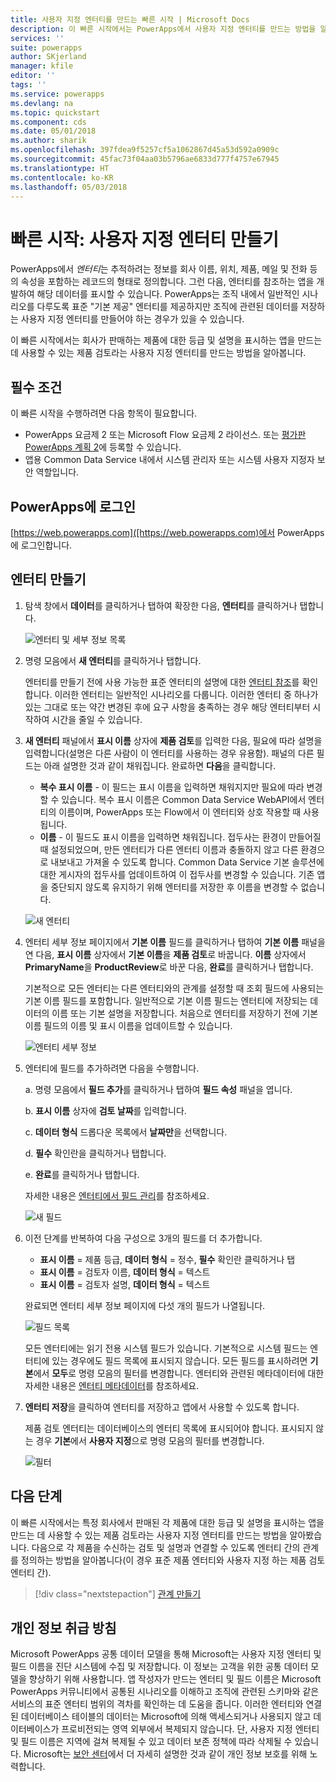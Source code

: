 ```yaml
---
title: 사용자 지정 엔터티를 만드는 빠른 시작 | Microsoft Docs
description: 이 빠른 시작에서는 PowerApps에서 사용자 지정 엔터티를 만드는 방법을 알아봅니다.
services: ''
suite: powerapps
author: SKjerland
manager: kfile
editor: ''
tags: ''
ms.service: powerapps
ms.devlang: na
ms.topic: quickstart
ms.component: cds
ms.date: 05/01/2018
ms.author: sharik
ms.openlocfilehash: 397fdea9f5257cf5a1062867d45a53d592a0909c
ms.sourcegitcommit: 45fac73f04aa03b5796ae6833d777f4757e67945
ms.translationtype: HT
ms.contentlocale: ko-KR
ms.lasthandoff: 05/03/2018
---
```

# <a name="quickstart-create-a-custom-entity"></a>빠른 시작: 사용자 지정 엔터티 만들기
PowerApps에서 *엔터티*는 추적하려는 정보를 회사 이름, 위치, 제품, 메일 및 전화 등의 속성을 포함하는 레코드의 형태로 정의합니다. 그런 다음, 엔터티를 참조하는 앱을 개발하여 해당 데이터를 표시할 수 있습니다. PowerApps는 조직 내에서 일반적인 시나리오를 다루도록 표준 "기본 제공" 엔터티를 제공하지만 조직에 관련된 데이터를 저장하는 사용자 지정 엔터티를 만들어야 하는 경우가 있을 수 있습니다.

이 빠른 시작에서는 회사가 판매하는 제품에 대한 등급 및 설명을 표시하는 앱을 만드는 데 사용할 수 있는 제품 검토라는 사용자 지정 엔터티를 만드는 방법을 알아봅니다.

## <a name="prerequisites"></a>필수 조건
이 빠른 시작을 수행하려면 다음 항목이 필요합니다.
* PowerApps 요금제 2 또는 Microsoft Flow 요금제 2 라이선스. 또는 [평가판 PowerApps 계획 2](https://web.powerapps.com/signup?redirect=marketing&email=)에 등록할 수 있습니다.
* 앱용 Common Data Service 내에서 시스템 관리자 또는 시스템 사용자 지정자 보안 역할입니다.

## <a name="sign-in-to-powerapps"></a>PowerApps에 로그인
[https://web.powerapps.com]([https://web.powerapps.com)에서 PowerApps에 로그인합니다.

## <a name="create-an-entity"></a>엔터티 만들기
1. 탐색 창에서 **데이터**를 클릭하거나 탭하여 확장한 다음, **엔터티**를 클릭하거나 탭합니다.

    ![엔터티 및 세부 정보 목록](./media/data-platform-cds-create-entity/entitylist.png "엔터티 목록")

2. 명령 모음에서 **새 엔터티**를 클릭하거나 탭합니다.

    엔터티를 만들기 전에 사용 가능한 표준 엔터티의 설명에 대한 [엔터티 참조](../../developer/common-data-service/reference/about-entity-reference.md)를 확인합니다. 이러한 엔터티는 일반적인 시나리오를 다룹니다. 이러한 엔터티 중 하나가 있는 그대로 또는 약간 변경된 후에 요구 사항을 충족하는 경우 해당 엔터티부터 시작하여 시간을 줄일 수 있습니다. 

3. **새 엔터티** 패널에서 **표시 이름** 상자에 **제품 검토**를 입력한 다음, 필요에 따라 설명을 입력합니다(설명은 다른 사람이 이 엔터티를 사용하는 경우 유용함). 패널의 다른 필드는 아래 설명한 것과 같이 채워집니다. 완료하면 **다음**을 클릭합니다.

    * **복수 표시 이름** - 이 필드는 표시 이름을 입력하면 채워지지만 필요에 따라 변경할 수 있습니다. 복수 표시 이름은 Common Data Service WebAPI에서 엔터티의 이름이며, PowerApps 또는 Flow에서 이 엔터티와 상호 작용할 때 사용됩니다.
    * **이름** - 이 필드도 표시 이름을 입력하면 채워집니다. 접두사는 환경이 만들어질 때 설정되었으며, 만든 엔터티가 다른 엔터티 이름과 충돌하지 않고 다른 환경으로 내보내고 가져올 수 있도록 합니다. Common Data Service 기본 솔루션에 대한 게시자의 접두사를 업데이트하여 이 접두사를 변경할 수 있습니다. 기존 앱을 중단되지 않도록 유지하기 위해 엔터티를 저장한 후 이름을 변경할 수 없습니다.
     
    ![새 엔터티](./media/data-platform-cds-create-entity/newentitypanel.png "새 엔터티 패널")

4. 엔터티 세부 정보 페이지에서 **기본 이름** 필드를 클릭하거나 탭하여 **기본 이름** 패널을 연 다음, **표시 이름** 상자에서 **기본 이름**을 **제품 검토**로 바꿉니다. **이름** 상자에서 **PrimaryName**을 **ProductReview**로 바꾼 다음, **완료**를 클릭하거나 탭합니다.
 
    기본적으로 모든 엔터티는 다른 엔터티와의 관계를 설정할 때 조회 필드에 사용되는 기본 이름 필드를 포함합니다. 일반적으로 기본 이름 필드는 엔터티에 저장되는 데이터의 이름 또는 기본 설명을 저장합니다. 처음으로 엔터티를 저장하기 전에 기본 이름 필드의 이름 및 표시 이름을 업데이트할 수 있습니다.

    ![엔터티 세부 정보](./media/data-platform-cds-create-entity/newentitydetails.png "새 엔터티 세부 정보")

5. 엔터티에 필드를 추가하려면 다음을 수행합니다.
 
    a. 명령 모음에서 **필드 추가**를 클릭하거나 탭하여 **필드 속성** 패널을 엽니다.

    b. **표시 이름** 상자에 **검토 날짜**를 입력합니다.

    c. **데이터 형식** 드롭다운 목록에서 **날짜만**을 선택합니다.

    d. **필수** 확인란을 클릭하거나 탭합니다.
    
    e. **완료**를 클릭하거나 탭합니다.
     
    자세한 내용은 [엔터티에서 필드 관리](data-platform-manage-fields.md)를 참조하세요.

    ![새 필드](./media/data-platform-cds-create-entity/newfieldpanel-2.png "새 필드 패널")

6. 이전 단계를 반복하여 다음 구성으로 3개의 필드를 더 추가합니다.
    * **표시 이름** = 제품 등급, **데이터 형식** = 정수, **필수** 확인란 클릭하거나 탭
    * **표시 이름** = 검토자 이름, **데이터 형식** = 텍스트
    * **표시 이름** = 검토자 설명, **데이터 형식** = 텍스트

    완료되면 엔터티 세부 정보 페이지에 다섯 개의 필드가 나열됩니다.

    ![필드 목록](./media/data-platform-cds-create-entity/addedfields.png "필드 목록")

    모든 엔터티에는 읽기 전용 시스템 필드가 있습니다. 기본적으로 시스템 필드는 엔터티에 있는 경우에도 필드 목록에 표시되지 않습니다. 모든 필드를 표시하려면 **기본**에서 **모두**로 명령 모음의 필터를 변경합니다. 엔터티와 관련된 메타데이터에 대한 자세한 내용은 [엔터티 메타데이터](../../developer/common-data-service/entity-metadata.md)를 참조하세요.

7. **엔터티 저장**을 클릭하여 엔터티를 저장하고 앱에서 사용할 수 있도록 합니다.

    제품 검토 엔터티는 데이터베이스의 엔터티 목록에 표시되어야 합니다. 표시되지 않는 경우 **기본**에서 **사용자 지정**으로 명령 모음의 필터를 변경합니다.

    ![필터](./media/data-platform-cds-create-entity/filter.png "필터 선택")

## <a name="next-steps"></a>다음 단계
이 빠른 시작에서는 특정 회사에서 판매된 각 제품에 대한 등급 및 설명을 표시하는 앱을 만드는 데 사용할 수 있는 제품 검토라는 사용자 지정 엔터티를 만드는 방법을 알아봤습니다. 다음으로 각 제품을 수신하는 검토 및 설명과 연결할 수 있도록 엔터티 간의 관계를 정의하는 방법을 알아봅니다(이 경우 표준 제품 엔터티와 사용자 지정 하는 제품 검토 엔터티 간).

> [!div class="nextstepaction"]
> [관계 만들기](data-platform-entity-lookup.md)

## <a name="privacy-notice"></a>개인 정보 취급 방침
Microsoft PowerApps 공통 데이터 모델을 통해 Microsoft는 사용자 지정 엔터티 및 필드 이름을 진단 시스템에 수집 및 저장합니다. 이 정보는 고객을 위한 공통 데이터 모델을 향상하기 위해 사용합니다. 앱 작성자가 만드는 엔터티 및 필드 이름은 Microsoft PowerApps 커뮤니티에서 공통된 시나리오를 이해하고 조직에 관련된 스키마와 같은 서비스의 표준 엔터티 범위의 격차를 확인하는 데 도움을 줍니다. 이러한 엔터티와 연결된 데이터베이스 테이블의 데이터는 Microsoft에 의해 액세스되거나 사용되지 않고 데이터베이스가 프로비전되는 영역 외부에서 복제되지 않습니다. 단, 사용자 지정 엔터티 및 필드 이름은 지역에 걸쳐 복제될 수 있고 데이터 보존 정책에 따라 삭제될 수 있습니다. Microsoft는 [보안 센터](https://www.microsoft.com/trustcenter/Privacy/default.aspx)에서 더 자세히 설명한 것과 같이 개인 정보 보호를 위해 노력합니다.
